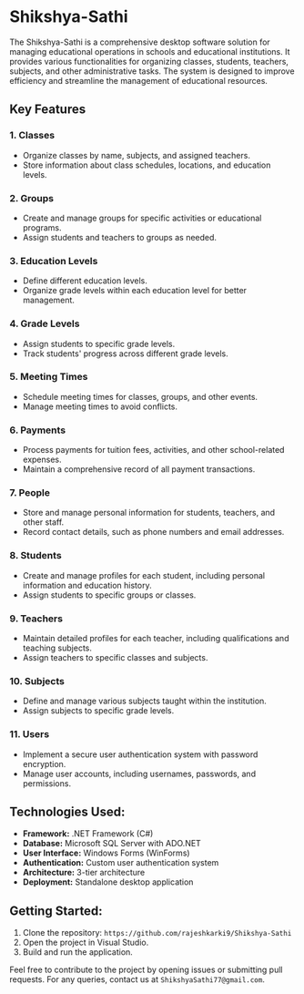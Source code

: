 # Shikshya-Sathi
The Shikshya-Sathi is a comprehensive desktop software solution for managing educational operations in schools and educational institutions. It provides various functionalities for organizing classes, students, teachers, subjects, and other administrative tasks. The system is designed to improve efficiency and streamline the management of educational resources.

## Key Features

### 1. Classes
- Organize classes by name, subjects, and assigned teachers.
- Store information about class schedules, locations, and education levels.

### 2. Groups
- Create and manage groups for specific activities or educational programs.
- Assign students and teachers to groups as needed.

### 3. Education Levels
- Define different education levels.
- Organize grade levels within each education level for better management.

### 4. Grade Levels
- Assign students to specific grade levels.
- Track students' progress across different grade levels.

### 5. Meeting Times
- Schedule meeting times for classes, groups, and other events.
- Manage meeting times to avoid conflicts.

### 6. Payments
- Process payments for tuition fees, activities, and other school-related expenses.
- Maintain a comprehensive record of all payment transactions.

### 7. People
- Store and manage personal information for students, teachers, and other staff.
- Record contact details, such as phone numbers and email addresses.

### 8. Students
- Create and manage profiles for each student, including personal information and education history.
- Assign students to specific groups or classes.

### 9. Teachers
- Maintain detailed profiles for each teacher, including qualifications and teaching subjects.
- Assign teachers to specific classes and subjects.

### 10. Subjects
- Define and manage various subjects taught within the institution.
- Assign subjects to specific grade levels.

### 11. Users
- Implement a secure user authentication system with password encryption.
- Manage user accounts, including usernames, passwords, and permissions.

## Technologies Used:
- **Framework:** .NET Framework (C#)
- **Database:** Microsoft SQL Server with ADO.NET
- **User Interface:** Windows Forms (WinForms)
- **Authentication:** Custom user authentication system
- **Architecture:** 3-tier architecture
- **Deployment:** Standalone desktop application

## Getting Started:
1. Clone the repository: `https://github.com/rajeshkarki9/Shikshya-Sathi`
2. Open the project in Visual Studio.
3. Build and run the application.


Feel free to contribute to the project by opening issues or submitting pull requests. For any queries, contact us at `ShikshyaSathi77@gmail.com`.
